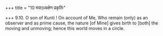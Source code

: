+++
title = "10 मयाऽध्यक्षेण प्रकृतिः"

+++
9.10. O son of Kunti ! On account of Me, Who remain (only) as an
observer and as prime cause, the nature \[of Mine\] gives birth to
\[both\] the moving and unmoving; hence this world moves in a circle.
